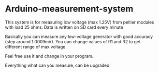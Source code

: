 # Arduino-measurement-system
This system is for measuring low voltage (max 1.25V) from peltier modules with load 25 ohms. Data is written on SD card every minute

Basically you can measure any low-voltage generator with good accuracy (step around 1.0009mV).
You can change values of R1 and R2 to get different range of max voltage.

Feel free use it and change in your program.

Everything what can you measure, can be upgraded.

